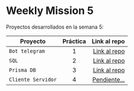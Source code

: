 # Weekly Mission 5

Proyectos desarrollados en la semana 5:

| Proyecto | Práctica | Link al repo |
| ------------- |:-------------:| -----:|
|`Bot telegram`|1|[Link al repo](https://github.com/AlexMaderaP/FizzBuzzPractrice)|
|`SQL`|2|[Link al repo]()|
|`Prisma DB`|3|[Link al repo](https://github.com/AlexMaderaP/PrismaDB)|
|`Cliente Servidor`|4|[Pendiente...]()|


